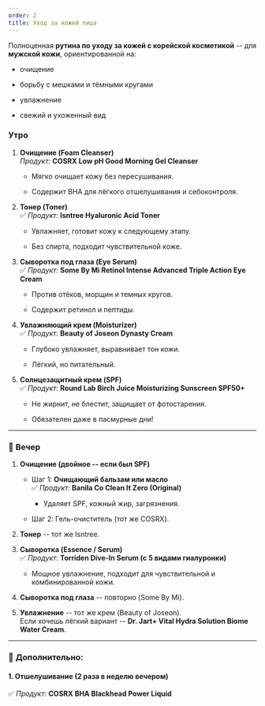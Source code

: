 ```yaml
---
order: 2
title: Уход за кожей лица
---
```


Полноценная **рутина по уходу за кожей с корейской косметикой** -- для **мужской кожи**, ориентированной на:

-  очищение

-  борьбу с мешками и тёмными кругами

-  увлажнение

-  свежий и ухоженный вид

### **Утро**

1. **Очищение (Foam Cleanser)**\
    *Продукт:* **COSRX Low pH Good Morning Gel Cleanser**

   -  Мягко очищает кожу без пересушивания.

   -  Содержит BHA для лёгкого отшелушивания и себоконтроля.

2. **Тонер (Toner)**\
   ✅ *Продукт:* **Isntree Hyaluronic Acid Toner**

   -  Увлажняет, готовит кожу к следующему этапу.

   -  Без спирта, подходит чувствительной коже.

3. **Сыворотка под глаза (Eye Serum)**\
   ✅ *Продукт:* **Some By Mi Retinol Intense Advanced Triple Action Eye Cream**

   -  Против отёков, морщин и темных кругов.

   -  Содержит ретинол и пептиды.

4. **Увлажняющий крем (Moisturizer)**\
   ✅ *Продукт:* **Beauty of Joseon Dynasty Cream**

   -  Глубоко увлажняет, выравнивает тон кожи.

   -  Лёгкий, но питательный.

5. **Солнцезащитный крем (SPF)**\
   ✅ *Продукт:* **Round Lab Birch Juice Moisturizing Sunscreen SPF50+**

   -  Не жирнит, не блестит, защищает от фотостарения.

   -  Обязателен даже в пасмурные дни!

---

### 🔹 **Вечер**

1. **Очищение (двойное -- если был SPF)**

   -  Шаг 1: **Очищающий бальзам или масло**\
      ✅ *Продукт:* **Banila Co Clean It Zero (Original)**

      -  Удаляет SPF, кожный жир, загрязнения.

   -  Шаг 2: Гель-очиститель (тот же COSRX).

2. **Тонер** -- тот же Isntree.

3. **Сыворотка (Essence / Serum)**\
   ✅ *Продукт:* **Torriden Dive-In Serum (с 5 видами гиалуронки)**

   -  Мощное увлажнение, подходит для чувствительной и комбинированной кожи.

4. **Сыворотка под глаза** -- повторно (Some By Mi).

5. **Увлажнение** -- тот же крем (Beauty of Joseon).\
   Если хочешь лёгкий вариант -- **Dr. Jart+ Vital Hydra Solution Biome Water Cream**.

---

### 🔸 **Дополнительно:**

#### 1\. **Отшелушивание (2 раза в неделю вечером)**

✅ *Продукт:* **COSRX BHA Blackhead Power Liquid**